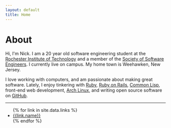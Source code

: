```yaml
---
layout: default
title: Home
---
```


# About

Hi, I'm Nick. I am a 20 year old software engineering student at the [Rochester
Institute of Technology](http://www.rit.edu/) and a member of the [Society of
Software Engineers](https://sse.se.rit.edu/). I currently live on campus. My
home town is Weehawken, New Jersey.

I love working with computers, and am passionate about making great software.
Lately, I enjoy tinkering with [Ruby](https://www.ruby-lang.org/en/), [Ruby on
Rails](http://rubyonrails.org/), [Common Lisp](http://common-lisp.net/),
front-end web development, [Arch Linux](https://www.archlinux.org/), and writing
open source software on [GitHub](https://github.com/).

---

<ul class="list-inline">
  {% for link in site.data.links %}
    <li>
      <span class="fa fa-fw fa-{{link.icon}}"></span>
      <a href="{{link.url}}" target="_blank">{{link.name}}</a>
    </li>
  {% endfor %}
</ul>
